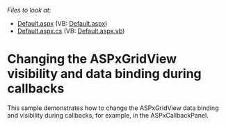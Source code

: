 <!-- default file list -->
*Files to look at*:

* [Default.aspx](./CS/ExampleE442/Default.aspx) (VB: [Default.aspx](./VB/ExampleE442/Default.aspx))
* [Default.aspx.cs](./CS/ExampleE442/Default.aspx.cs) (VB: [Default.aspx.vb](./VB/ExampleE442/Default.aspx.vb))
<!-- default file list end -->
# Changing the ASPxGridView visibility and data binding during callbacks


<p>This sample demonstrates how to change the ASPxGridView data binding and visibility during callbacks, for example, in the ASPxCallbackPanel.</p>

<br/>


